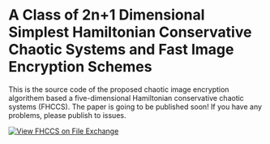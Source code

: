 # A Class of 2n+1 Dimensional Simplest Hamiltonian Conservative Chaotic Systems and Fast Image Encryption Schemes
This is the source code of the proposed chaotic image encryption algorithem based a five-dimensional Hamiltonian conservative chaotic systems (FHCCS). The paper is going to be published soon! If you have any problems, please publish to issues. 

[![View FHCCS on File Exchange](https://www.mathworks.com/matlabcentral/images/matlab-file-exchange.svg)](https://ww2.mathworks.cn/matlabcentral/fileexchange/135151-fhccs)